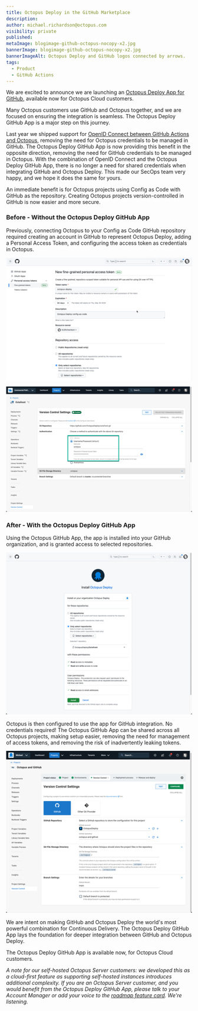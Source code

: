 ```yaml
---
title: Octopus Deploy in the GitHub Marketplace 
description: 
author: michael.richardson@octopus.com 
visibility: private
published: 
metaImage: blogimage-github-octopus-nocopy-x2.jpg
bannerImage: blogimage-github-octopus-nocopy-x2.jpg
bannerImageAlt: Octopus Deploy and GitHub logos connected by arrows.
tags: 
  - Product
  - GitHub Actions
---
```


We are excited to announce we are launching an [Octopus Deploy App for GitHub](https://github.com/marketplace/octopus-deploy), available now for Octopus Cloud customers.


Many Octopus customers use GitHub and Octopus together, and we are focused on ensuring the integration is seamless.  The Octopus Deploy GitHub App is a major step on this journey.

Last year we shipped support for [OpenID Connect between GitHub Actions and Octopus](https://roadmap.octopus.com/c/70-openid-connect-oidc-for-github-actions), removing the need for Octopus credentials to be managed in GitHub. The Octopus Deploy GitHub App is now providing this benefit in the opposite direction, removing the need for GitHub credentials to be managed in Octopus. With the combination of OpenID Connect and the Octopus Deploy GitHub App, there is no longer a need for shared credentials when integrating GitHub and Octopus Deploy. This made our SecOps team very happy, and we hope it does the same for yours.

An immediate benefit is for Octopus projects using Config as Code with GitHub as the repository. Creating Octopus projects version-controlled in GitHub is now easier and more secure. 

### Before - Without the Octopus Deploy GitHub App 
Previously, connecting Octopus to your Config as Code GitHub repository required creating an account in GitHub to represent Octopus Deploy, adding a Personal Access Token, and configuring the access token as credentials in Octopus.


![GitHub Personal Access Token](github-pat.png "width=500")

![GitHub Credentials in Octopus](version-control-password.png "width=500")



### After - With the Octopus Deploy GitHub App 

Using the Octopus GitHub App, the app is installed into your GitHub organization, and is granted access to selected repositories.

![Granting the Octopus App access to Repositories](octopus-github-app-install.png "width=500")

Octopus is then configured to use the app for GitHub integration.  No credentials required! The Octopus GitHub App can be shared across all Octopus projects, making setup easier, removing the need for management of access tokens, and removing the risk of inadvertently leaking tokens.

![Configuring the app in your Octopus Project](octopus-app-project.png "width=500")

We are intent on making GitHub and Octopus Deploy the world's most powerful combination for Continuous Delivery. The Octopus Deploy GitHub App lays the foundation for deeper integration between GitHub and Octopus Deploy.  

The Octopus Deploy GitHub App is available now, for Octopus Cloud customers. 

_A note for our self-hosted Octopus Server customers: we developed this as a cloud-first feature as supporting self-hosted instances introduces additional complexity.  If you are an Octopus Server customer, and you would benefit from the Octopus Deploy GitHub App, please talk to your Account Manager or add your voice to the [roadmap feature card](https://roadmap.octopus.com/c/107-github-app-for-server-customers).  We're listening._  





